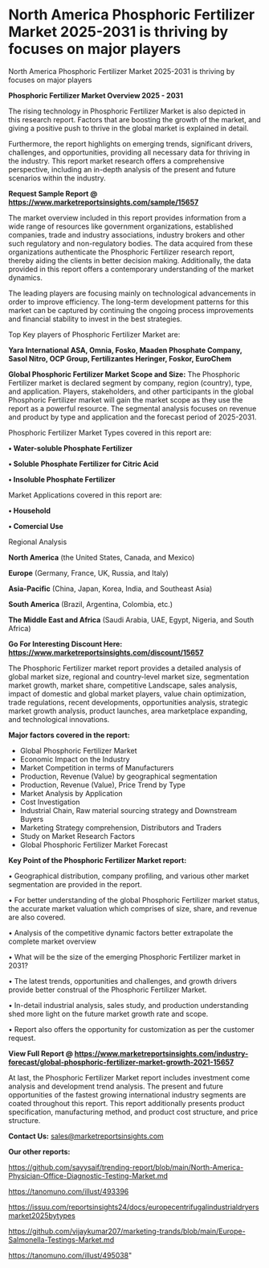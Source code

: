 # North America Phosphoric Fertilizer Market 2025-2031 is thriving by focuses on major players
North America Phosphoric Fertilizer Market 2025-2031 is thriving by focuses on major players

<Strong> Phosphoric Fertilizer Market Overview 2025 - 2031</strong>

The rising technology in Phosphoric Fertilizer Market is also depicted in this research report. Factors that are boosting the growth of the market, and giving a positive push to thrive in the global market is explained in detail.

Furthermore, the report highlights on emerging trends, significant drivers, challenges, and opportunities, providing all necessary data for thriving in the industry. This report market research offers a comprehensive perspective, including an in-depth analysis of the present and future scenarios within the industry.

<strong>Request Sample Report @ <a href=https://www.marketreportsinsights.com/sample/15657>https://www.marketreportsinsights.com/sample/15657</a></strong>

The market overview included in this report provides information from a wide range of resources like government organizations, established companies, trade and industry associations, industry brokers and other such regulatory and non-regulatory bodies. The data acquired from these organizations authenticate the Phosphoric Fertilizer research report, thereby aiding the clients in better decision making. Additionally, the data provided in this report offers a contemporary understanding of the market dynamics.

The leading players are focusing mainly on technological advancements in order to improve efficiency. The long-term development patterns for this market can be captured by continuing the ongoing process improvements and financial stability to invest in the best strategies.

Top Key players of Phosphoric Fertilizer Market are:

<strong>Yara International ASA, Omnia, Fosko, Maaden Phosphate Company, Sasol Nitro, OCP Group, Fertilizantes Heringer, Foskor, EuroChem</strong>

<strong><b>Global Phosphoric Fertilizer Market Scope and Size:</b></strong>
The Phosphoric Fertilizer market is declared segment by company, region (country), type, and application. Players, stakeholders, and other participants in the global Phosphoric Fertilizer market will gain the market scope as they use the report as a powerful resource. The segmental analysis focuses on revenue and product by type and application and the forecast period of 2025-2031.

Phosphoric Fertilizer Market Types covered in this report are:

<strong>• Water-soluble Phosphate Fertilizer

• Soluble Phosphate Fertilizer for Citric Acid

• Insoluble Phosphate Fertilizer</strong>

Market Applications covered in this report are:

<strong>• Household

• Comercial Use</strong> 

Regional Analysis

<strong>North America</strong> (the United States, Canada, and Mexico)

<strong>Europe</strong> (Germany, France, UK, Russia, and Italy)

<strong>Asia-Pacific</strong> (China, Japan, Korea, India, and Southeast Asia)

<strong>South America</strong> (Brazil, Argentina, Colombia, etc.)

<strong>The Middle East and Africa</strong> (Saudi Arabia, UAE, Egypt, Nigeria, and South Africa)

<strong>Go For Interesting Discount Here: <a href=https://www.marketreportsinsights.com/discount/15657>https://www.marketreportsinsights.com/discount/15657</a></strong>

The Phosphoric Fertilizer market report provides a detailed analysis of global market size, regional and country-level market size, segmentation market growth, market share, competitive Landscape, sales analysis, impact of domestic and global market players, value chain optimization, trade regulations, recent developments, opportunities analysis, strategic market growth analysis, product launches, area marketplace expanding, and technological innovations.

<strong><b>Major factors covered in the report:</b></strong>
<ul>
  <li>Global Phosphoric Fertilizer Market </li>
  <li>Economic Impact on the Industry</li>
  <li>Market Competition in terms of Manufacturers</li>
  <li>Production, Revenue (Value) by geographical segmentation</li>
  <li>Production, Revenue (Value), Price Trend by Type</li>
  <li>Market Analysis by Application</li>
  <li>Cost Investigation</li>
  <li>Industrial Chain, Raw material sourcing strategy and Downstream Buyers</li>
  <li>Marketing Strategy comprehension, Distributors and Traders</li>
  <li>Study on Market Research Factors</li>
  <li>Global Phosphoric Fertilizer Market Forecast</li>
</ul>

<strong><b>Key Point of the Phosphoric Fertilizer Market report:</b></strong>

• Geographical distribution, company profiling, and various other market segmentation are provided in the report.

• For better understanding of the global Phosphoric Fertilizer market status, the accurate market valuation which comprises of size, share, and revenue are also covered.

• Analysis of the competitive dynamic factors better extrapolate the complete market overview

• What will be the size of the emerging Phosphoric Fertilizer market in 2031?

• The latest trends, opportunities and challenges, and growth drivers provide better construal of the Phosphoric Fertilizer Market.

• In-detail industrial analysis, sales study, and production understanding shed more light on the future market growth rate and scope.

• Report also offers the opportunity for customization as per the customer request.

<strong><b>View Full Report @ <a href=https://www.marketreportsinsights.com/industry-forecast/global-phosphoric-fertilizer-market-growth-2021-15657>https://www.marketreportsinsights.com/industry-forecast/global-phosphoric-fertilizer-market-growth-2021-15657</a></b></strong>


At last, the Phosphoric Fertilizer Market report includes investment come analysis and development trend analysis. The present and future opportunities of the fastest growing international industry segments are coated throughout this report. This report additionally presents product specification, manufacturing method, and product cost structure, and price structure.

<strong>Contact Us:</strong>
sales@marketreportsinsights.com

<strong>Our other reports:</strong>

<a href=https://github.com/sayysaif/trending-report/blob/main/North-America-Physician-Office-Diagnostic-Testing-Market.md>https://github.com/sayysaif/trending-report/blob/main/North-America-Physician-Office-Diagnostic-Testing-Market.md</a>

<a href=https://tanomuno.com/illust/493396>https://tanomuno.com/illust/493396</a>

<a href=https://issuu.com/reportsinsights24/docs/europecentrifugalindustrialdryersmarket2025bytypes>https://issuu.com/reportsinsights24/docs/europecentrifugalindustrialdryersmarket2025bytypes</a>

<a href=https://github.com/vijaykumar207/marketing-trands/blob/main/Europe-Salmonella-Testings-Market.md>https://github.com/vijaykumar207/marketing-trands/blob/main/Europe-Salmonella-Testings-Market.md</a>

<a href=https://tanomuno.com/illust/495038>https://tanomuno.com/illust/495038</a>"
